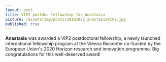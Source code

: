 ```yaml
---
layout: post
title: VIP2 postdoc fellowship for Anastasia
picture: /assets/img/posts/20191022_anastasiaVIP2.jpg
published: true
---
```


**Anastasia** was awarded a VIP2 postdoctoral fellowship, a newly launched international fellowship program at the Vienna Biocenter co-funded by the European Union's 2020 Horizon research and innovation programme. Big congratulations for this well-deserved award!   
